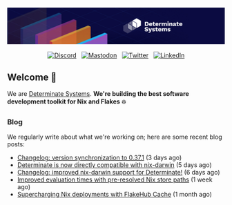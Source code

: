 <p align="center">
  <a href="https://determinate.systems" target="_blank"><img src="https://raw.githubusercontent.com/determinatesystems/.github/main/.github/banner.jpg"></a>
</p>
<p align="center">
  &nbsp;<a href="https://determinate.systems/discord" target="_blank"><img alt="Discord" src="https://img.shields.io/discord/1116012109709463613?style=for-the-badge&logo=discord&logoColor=%23ffffff&label=Discord&labelColor=%234253e8&color=%23e4e2e2"></a>&nbsp;
  &nbsp;<a href="https://hachyderm.io/@determinatesystems" target="_blank"><img alt="Mastodon" src="https://img.shields.io/badge/Mastodon-6468fa?style=for-the-badge&logo=mastodon&logoColor=%23ffffff"></a>&nbsp;
  &nbsp;<a href="https://twitter.com/DeterminateSys" target="_blank"><img alt="Twitter" src="https://img.shields.io/badge/Twitter-303030?style=for-the-badge&logo=x&logoColor=%23ffffff"></a>&nbsp;
  &nbsp;<a href="https://www.linkedin.com/company/determinate-systems" target="_blank"><img alt="LinkedIn" src="https://img.shields.io/badge/LinkedIn-1667be?style=for-the-badge&logo=linkedin&logoColor=%23ffffff"></a>&nbsp;
</p>

## Welcome 👋

We are [Determinate Systems](https://determinate.systems).
**We're building the best software development toolkit for Nix and Flakes** ❄️

### Blog 

We regularly write about what we're working on; here are some recent blog posts:


- [Changelog: version synchronization to 0.37.1](https://determinate.systems/posts/changelog-determinate-nix-0371/) (3 days ago)
- [Determinate is now directly compatible with nix-darwin](https://determinate.systems/posts/nix-darwin-updates/) (5 days ago)
- [Changelog: improved nix-darwin support for Determinate!](https://determinate.systems/posts/changelog-determinate-nix-033/) (6 days ago)
- [Improved evaluation times with pre-resolved Nix store paths](https://determinate.systems/posts/resolved-store-paths/) (1 week ago)
- [Supercharging Nix deployments with FlakeHub Cache](https://determinate.systems/posts/home-manager-deployments-with-fh/) (1 month ago)
